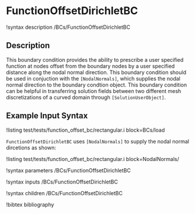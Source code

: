 # FunctionOffsetDirichletBC

!syntax description /BCs/FunctionOffsetDirichletBC

## Description

This boundary condition provides the ability to prescribe a user specified function at nodes offset from the boundary nodes by a user specified distance along the nodal normal direction. This boundary condition should be used in conjuction with the `[NodalNormals]`, which supplies the nodal normal direction to the boundary condtion object. This boundary condition can be helpful in transferring solution fields between two different mesh discretizations of a curved domain through `[SolutionUserObject]`.

## Example Input Syntax

!listing test/tests/function_offset_bc/rectangular.i block=BCs/load

`FunctionOffsetDirichletBC` uses `[NodalNormals]` to supply the nodal normal dircetions as shown:

!listing test/tests/function_offset_bc/rectangular.i block=NodalNormals/

!syntax parameters /BCs/FunctionOffsetDirichletBC

!syntax inputs /BCs/FunctionOffsetDirichletBC

!syntax children /BCs/FunctionOffsetDirichletBC

!bibtex bibliography
